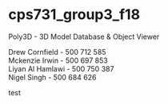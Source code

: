 # cps731_group3_f18
Poly3D - 3D Model Database &amp; Object Viewer  

Drew Cornfield - 500 712 585  
Mckenzie Irwin - 500 697 853  
Liyan Al Hamlawi - 500 750 387  
Nigel Singh  - 500 684 626


test
